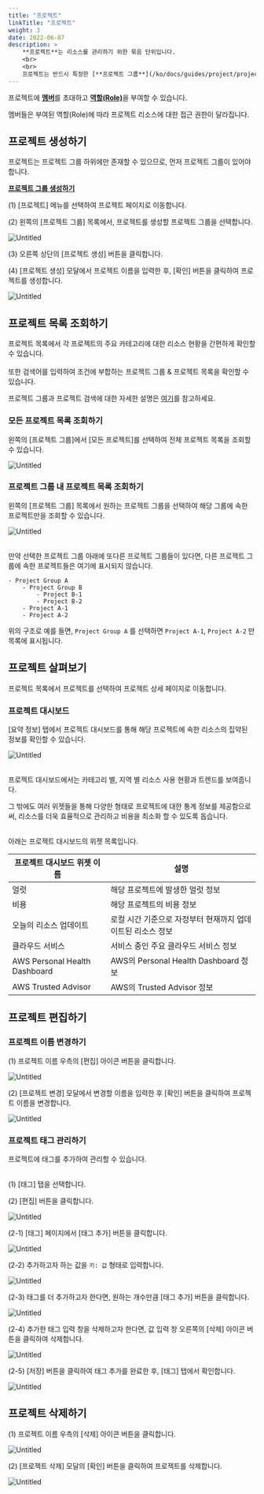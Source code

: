 ```yaml
---
title: "프로젝트"
linkTitle: "프로젝트"
weight: 3
date: 2022-06-07
description: >
    **프로젝트**는 리소스를 관리하기 위한 묶음 단위입니다.
    <br>
    <br>
    프로젝트는 반드시 특정한 [**프로젝트 그룹**](/ko/docs/guides/project/project-group)에 속해야 하며, 프로젝트 아래에는 더 이상의 계층이 존재할 수 없습니다.
---
```

프로젝트에 [**멤버**](/ko/docs/guides/project/member)를 초대하고 [**역할(Role)**](/ko/docs/guides/administration/iam-role)을 부여할 수 있습니다.

멤버들은 부여된 역할(Role)에 따라 프로젝트 리소스에 대한 접근 권한이 달라집니다.

## 프로젝트 생성하기

프로젝트는 프로젝트 그룹 하위에만 존재할 수 있으므로, 먼저 프로젝트 그룹이 있어야 합니다.

[**프로젝트 그룹 생성하기**](/ko/docs/guides/project/project-group/#프로젝트-그룹-생성하기)

(1) [프로젝트] 메뉴를 선택하여 프로젝트 페이지로 이동합니다.

(2) 왼쪽의 [프로젝트 그룹] 목록에서, 프로젝트를 생성할 프로젝트 그룹을 선택합니다.

![Untitled](https://s3-us-west-2.amazonaws.com/secure.notion-static.com/72e729ed-e630-4063-883c-31a9b57716de/Untitled.png)

(3) 오른쪽 상단의 [프로젝트 생성] 버튼을 클릭합니다.

(4) [프로젝트 생성] 모달에서 프로젝트 이름을 입력한 후, [확인] 버튼을 클릭하여 프로젝트를 생성합니다.

![Untitled](https://s3-us-west-2.amazonaws.com/secure.notion-static.com/7dd6b6d1-6e3d-40c9-922a-8d41cd193158/Untitled.png)

## 프로젝트 목록 조회하기

프로젝트 목록에서 각 프로젝트의 주요 카테고리에 대한 리소스 현황을 간편하게 확인할 수 있습니다.
<br>
<br>
또한 검색어를 입력하여 조건에 부합하는 프로젝트 그룹 & 프로젝트 목록을 확인할 수 있습니다. 

프로젝트 그룹과 프로젝트 검색에 대한 자세한 설명은 [여기](/ko/docs/guides/project/project-group/#프로젝트-그룹--프로젝트-검색하기)를 참고하세요.

### 모든 프로젝트 목록 조회하기

왼쪽의 [프로젝트 그룹]에서 [모든 프로젝트]를 선택하여 전체 프로젝트 목록을 조회할 수 있습니다.

![Untitled](https://s3-us-west-2.amazonaws.com/secure.notion-static.com/cf5fa4ee-75a1-48a8-a074-e797aec7c650/Untitled.png)

### 프로젝트 그룹 내 프로젝트 목록 조회하기

왼쪽의 [프로젝트 그룹] 목록에서 원하는 프로젝트 그룹을 선택하여 해당 그룹에 속한 프로젝트만을 조회할 수 있습니다.

![Untitled](https://s3-us-west-2.amazonaws.com/secure.notion-static.com/eda59ae6-4112-4762-b1e8-4d2e3de36871/Untitled.png)

<br>
만약 선택한 프로젝트 그룹 아래에 또다른 프로젝트 그룹들이 있다면, 다른 프로젝트 그룹에 속한 프로젝트들은 여기에 표시되지 않습니다.

```
- Project Group A
    - Project Group B
        - Project B-1
        - Project B-2
    - Project A-1
    - Project A-2
```

위의 구조로 예를 들면, `Project Group A` 를 선택하면 `Project A-1`, `Project A-2` 만 목록에 표시됩니다.

## 프로젝트 살펴보기

프로젝트 목록에서 프로젝트를 선택하여 프로젝트 상세 페이지로 이동합니다.

### 프로젝트 대시보드

[요약 정보] 탭에서 프로젝트 대시보드를 통해 해당 프로젝트에 속한 리소스의 집약된 정보를 확인할 수 있습니다.

![Untitled](https://s3-us-west-2.amazonaws.com/secure.notion-static.com/2c681be0-7558-4973-b8b7-565b0f7de597/Untitled.png)

<br>
프로젝트 대시보드에서는 카테고리 별, 지역 별 리소스 사용 현황과 트렌드를 보여줍니다.

그 밖에도 여러 위젯들을 통해 다양한 형태로 프로젝트에 대한 통계 정보를 제공함으로써, 리소스를 더욱 효율적으로 관리하고 비용을 최소화 할 수 있도록 돕습니다.

<br>
아래는 프로젝트 대시보드의 위젯 목록입니다.

| 프로젝트 대시보드 위젯 이름 | 설명 |
| -- | -- |
| 얼럿 | 해당 프로젝트에 발생한 얼럿 정보 |
| 비용 | 해당 프로젝트의 비용 정보 |
| 오늘의 리소스 업데이트 | 로컬 시간 기준으로 자정부터 현재까지 업데이트된 리소스 정보 |
| 클라우드 서비스 | 서비스 중인 주요 클라우드 서비스 정보 |
| AWS Personal Health Dashboard | AWS의 Personal Health Dashboard 정보 |
| AWS Trusted Advisor | AWS의 Trusted Advisor 정보 |

## 프로젝트 편집하기

### 프로젝트 이름 변경하기

(1) 프로젝트 이름 우측의 [편집] 아이콘 버튼을 클릭합니다.

![Untitled](https://s3-us-west-2.amazonaws.com/secure.notion-static.com/5081b921-5025-439e-bcf5-494dd6cc37ec/Untitled.png)

(2) [프로젝트 변경] 모달에서 변경할 이름을 입력한 후 [확인] 버튼을 클릭하여 프로젝트 이름을 변경합니다.

![Untitled](https://s3-us-west-2.amazonaws.com/secure.notion-static.com/c81acd2a-6ef0-4ea3-a9eb-2dc5f3f28d4d/Untitled.png)

### 프로젝트 태그 관리하기

프로젝트에 태그를 추가하여 관리할 수 있습니다.
<br>
<br>

(1) [태그] 탭을 선택합니다.

(2) [편집] 버튼을 클릭합니다.

![Untitled](https://s3-us-west-2.amazonaws.com/secure.notion-static.com/00bd8b95-09e7-4c67-8599-52fe4ce2c3fe/Untitled.png)

(2-1) [태그] 페이지에서 [태그 추가] 버튼을 클릭합니다.

![Untitled](https://s3-us-west-2.amazonaws.com/secure.notion-static.com/bc422be2-b162-4528-b2a1-8e1e84aca3a2/Untitled.png)

(2-2) 추가하고자 하는 값을 `키: 값` 형태로 입력합니다.

![Untitled](https://s3-us-west-2.amazonaws.com/secure.notion-static.com/a474e2eb-0f29-46c7-94db-b6abd07077b3/Untitled.png)

(2-3) 태그를 더 추가하고자 한다면, 원하는 개수만큼 [태그 추가] 버튼을 클릭합니다.

![Untitled](https://s3-us-west-2.amazonaws.com/secure.notion-static.com/86e6ac95-2234-4664-a494-ddcdd3484f42/Untitled.png)

(2-4) 추가한 태그 입력 창을 삭제하고자 한다면, 값 입력 창 오른쪽의 [삭제] 아이콘 버튼을 클릭하여 삭제합니다.

![Untitled](https://s3-us-west-2.amazonaws.com/secure.notion-static.com/22196a6f-78f8-4339-b6bd-fc8cd9f66851/Untitled.png)

(2-5) [저장] 버튼을 클릭하여 태그 추가를 완료한 후, [태그] 탭에서 확인합니다.

![Untitled](https://s3-us-west-2.amazonaws.com/secure.notion-static.com/f2f075cd-a4c9-49b8-b485-80d5a0ccd1c8/Untitled.png)

## 프로젝트 삭제하기

(1) 프로젝트 이름 우측의 [삭제] 아이콘 버튼을 클릭합니다.

![Untitled](https://s3-us-west-2.amazonaws.com/secure.notion-static.com/3b23e796-bf99-45a9-909c-4ee9ef5a8778/Untitled.png)

(2) [프로젝트 삭제] 모달의 [확인] 버튼을 클릭하여 프로젝트를 삭제합니다.

![Untitled](https://s3-us-west-2.amazonaws.com/secure.notion-static.com/ae231762-7e4d-47e4-ae68-09f7828c6de5/Untitled.png)
